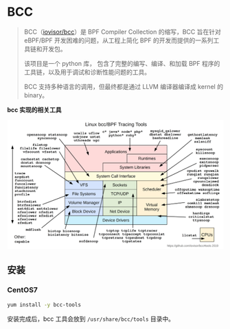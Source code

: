 # BCC

> BCC（[iovisor/bcc](https://github.com/iovisor/bcc)）是 BPF Compiler Collection 的缩写，BCC 旨在针对 eBPF/BPF 开发困难的问题，从工程上简化 BPF 的开发而提供的一系列工具链和开发包。
>
> 该项目是一个 python 库， 包含了完整的编写、编译、和加载 BPF 程序的工具链，以及用于调试和诊断性能问题的工具。
> 
> BCC 支持多种语言的调用，但最终都是通过 LLVM 编译器编译成 kernel 的 binary。

**bcc 实现的相关工具**

![](images/BCC20230725171204.png)

## 安装

### CentOS7

```sh
yum install -y bcc-tools
```

安装完成后，bcc 工具会放到 `/usr/share/bcc/tools` 目录中。